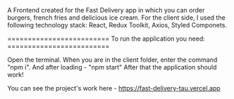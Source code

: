 A Frontend created for the Fast Delivery app in which you can order burgers, french fries and delicious ice cream. For the client side, I used the following technology stack: React, Redux Toolkit, Axios, Styled Componets.

========================= To run the application you need: =========================

Open the terminal. When you are in the client folder, enter the command "npm i". And after loading - "npm start" After that the application should work!

You can see the project's work here - https://fast-delivery-tau.vercel.app
